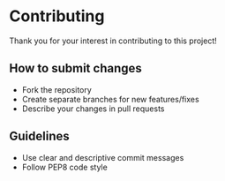 # Contributing

Thank you for your interest in contributing to this project!

## How to submit changes
- Fork the repository
- Create separate branches for new features/fixes
- Describe your changes in pull requests

## Guidelines
- Use clear and descriptive commit messages
- Follow PEP8 code style 